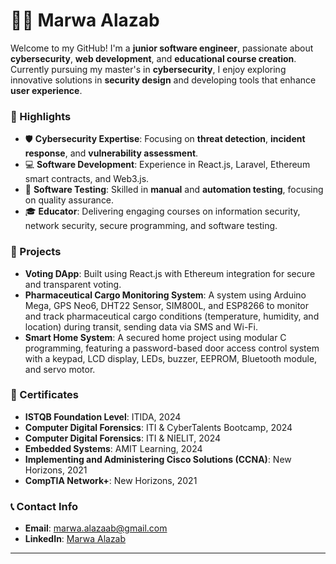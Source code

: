 # 👩‍💻 Marwa Alazab  

Welcome to my GitHub! I'm a **junior software engineer**, passionate about **cybersecurity**,  **web development**, and **educational course creation**. Currently pursuing my master's in **cybersecurity**, I enjoy exploring innovative solutions in **security design** and developing tools that enhance **user experience**.

### 🌟 Highlights  
- 🛡️ **Cybersecurity Expertise**: Focusing on **threat detection**, **incident response**, and **vulnerability assessment**.  
- 💻 **Software Development**: Experience in React.js, Laravel, Ethereum smart contracts, and Web3.js.  
- 🧪 **Software Testing**: Skilled in **manual** and **automation testing**, focusing on quality assurance.  
- 🎓 **Educator**: Delivering engaging courses on information security, network security, secure programming, and software testing.  

### 🚀 Projects  
- **Voting DApp**: Built using React.js with Ethereum integration for secure and transparent voting.  
- **Pharmaceutical Cargo Monitoring System**: A system using Arduino Mega, GPS Neo6, DHT22 Sensor, SIM800L, and ESP8266 to monitor and track pharmaceutical cargo conditions (temperature, humidity, and location) during transit, sending data via SMS and Wi-Fi.  
- **Smart Home System**: A secured home project using modular C programming, featuring a password-based door access control system with a keypad, LCD display, LEDs, buzzer, EEPROM, Bluetooth module, and servo motor. 

### 📜 Certificates  
- **ISTQB Foundation Level**: ITIDA, 2024  
- **Computer Digital Forensics**: ITI & CyberTalents Bootcamp, 2024  
- **Computer Digital Forensics**: ITI & NIELIT, 2024  
- **Embedded Systems**: AMIT Learning, 2024  
- **Implementing and Administering Cisco Solutions (CCNA)**: New Horizons, 2021  
- **CompTIA Network+**: New Horizons, 2021

### 📞 Contact Info  
- **Email**: [marwa.alazaab@gmail.com](mailto:marwa.alazaab@gmail.com)  
- **LinkedIn**: [Marwa Alazab](https://www.linkedin.com/in/marwa-alazab/)
---
